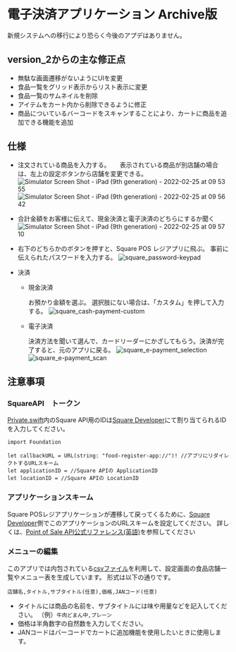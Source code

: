 # 電子決済アプリケーション Archive版
新規システムへの移行により恐らく今後のアプデはありません。
## version_2からの主な修正点
- 無駄な画面遷移がないようにUIを変更
- 食品一覧をグリッド表示からリスト表示に変更
- 食品一覧のサムネイルを削除
- アイテムをカート内から削除できるように修正
- 商品についているバーコードをスキャンすることにより、カートに商品を追加できる機能を追加
## 仕様
- 注文されている商品を入力する。
　 表示されている商品が別店舗の場合は、左上の設定ボタンから店舗を変更できる。
  ![Simulator Screen Shot - iPad (9th generation) - 2022-02-25 at 09 53 55](https://user-images.githubusercontent.com/87298805/155632771-5e20b115-d26e-4482-ab8e-05e9610e6c58.png)
  ![Simulator Screen Shot - iPad (9th generation) - 2022-02-25 at 09 56 42](https://user-images.githubusercontent.com/87298805/155633060-517947c3-ce0a-4857-b4b9-69581de8bf72.png)
- 合計金額をお客様に伝えて、現金決済と電子決済のどちらにするか聞く
  ![Simulator Screen Shot - iPad (9th generation) - 2022-02-25 at 09 57 10](https://user-images.githubusercontent.com/87298805/155633104-08657d1a-f27b-485f-b9b6-e1d0615c6563.png)

- 右下のどちらかのボタンを押すと、Square POS レジアプリに飛ぶ。
事前に伝えられたパスワードを入力する。
![square_password-keypad](https://user-images.githubusercontent.com/87298805/155630855-c1afe61a-56fe-4fa3-a4ac-ad47cc95509c.jpg)
- 決済
  - 現金決済

    お預かり金額を選ぶ。
    選択肢にない場合は、「カスタム」を押して入力する。
    ![square_cash-payment-custom](https://user-images.githubusercontent.com/87298805/155630902-87cb4881-b554-4527-8338-07a7c251c60a.jpg)
  - 電子決済

    決済方法を聞いて選んで、カードリーダーにかざしてもらう。決済が完了すると、元のアプリに戻る。
    ![square_e-payment_selection](https://user-images.githubusercontent.com/87298805/155630887-0cf5597d-9b31-4ae4-ba18-e669f56b078b.jpg)
    ![square_e-payment_scan](https://user-images.githubusercontent.com/87298805/155631143-56cc3537-5582-4bcf-b6bf-be960800e653.jpg)
## 注意事項
### SquareAPI　トークン
[Private.swift](/Food%20Cash%20Register/Food%20Cash%20Register/Private.swift)内のSquare API用のIDは[Square Developer](https://developer.squareup.com/jp/ja)にて割り当てられるIDを入力してください。
```
import Foundation

let callbackURL = URL(string: "food-register-app://")! //アプリにリダイレクトするURLスキーム
let applicationID = //Square APIの ApplicationID
let locationID = //Square APIの LocationID
```
### アプリケーションスキーム
Square POSレジアプリケーションが遷移して戻ってくるために、[Square Developer](https://developer.squareup.com/jp/ja)側でこのアプリケーションのURLスキームを設定してください。
詳しくは、[Point of Sale API公式リファレンス(英語)](https://developer.squareup.com/docs/pos-api/build-on-ios)を参照してください
### メニューの編集
このアプリでは内包されている[csvファイル](/Food%20Cash%20Register/Food%20Cash%20Register/menu.csv)を利用して、設定画面の食品店舗一覧やメニュー表を生成しています。
形式は以下の通りです。
```
店舗名,タイトル,サブタイトル(任意),価格,JANコード(任意)
```
- タイトルには商品の名前を、サブタイトルには味や用量などを記入してください。
（例）`牛肉どまん中,プレーン`
- 価格は半角数字の自然数を入力してください。
- JANコードはバーコードでカートに追加機能を使用したいときに使用します。
